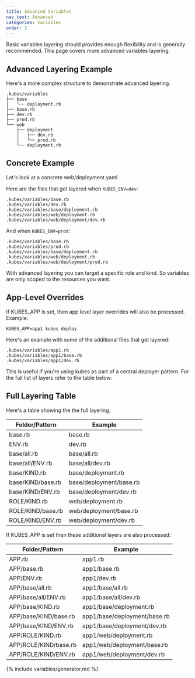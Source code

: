 ```yaml
---
title: Advanced Variables
nav_text: Advanced
categories: variables
order: 2
---
```


Basic variables layering should provides enough flexibility and is generally recommended. This page  covers more advanced variables layering.

## Advanced Layering Example

Here's a more complex structure to demonstrate advanced layering.

    .kubes/variables
    ├── base
    │   └── deployment.rb
    ├── base.rb
    ├── dev.rb
    ├── prod.rb
    └── web
        ├── deployment
        │   ├── dev.rb
        │   └── prod.rb
        └── deployment.rb

## Concrete Example

Let's look at a concrete web/deployment.yaml.

Here are the files that get layered when `KUBES_ENV=dev`:

    .kubes/variables/base.rb
    .kubes/variables/dev.rb
    .kubes/variables/base/deployment.rb
    .kubes/variables/web/deployment.rb
    .kubes/variables/web/deployment/dev.rb

And when `KUBES_ENV=prod`:

    .kubes/variables/base.rb
    .kubes/variables/prod.rb
    .kubes/variables/base/deployment.rb
    .kubes/variables/web/deployment.rb
    .kubes/variables/web/deployment/prod.rb

With advanced layering you can target a specific role and kind. So variables are only scoped to the resources you want.

## App-Level Overrides

If KUBES_APP is set, then app level layer overrides will also be processed. Example:

    KUBES_APP=app1 kubes deploy

Here's an example with some of the additional files that get layered:

    .kubes/variables/app1.rb
    .kubes/variables/app1/base.rb
    .kubes/variables/app1/dev.rb

This is useful if you're using kubes as part of a central deployer pattern. For the full list of layers refer to the table below:

## Full Layering Table

Here's a table showing the the full layering.

Folder/Pattern    | Example
------------------|----------------------------
base.rb           | base.rb
ENV.rb            | dev.rb
base/all.rb       | base/all.rb
base/all/ENV.rb   | base/all/dev.rb
base/KIND.rb      | base/deployment.rb
base/KIND/base.rb | base/deployment/base.rb
base/KIND/ENV.rb  | base/deployment/dev.rb
ROLE/KIND.rb      | web/deployment.rb
ROLE/KIND/base.rb | web/deployment/base.rb
ROLE/KIND/ENV.rb  | web/deployment/dev.rb

If KUBES_APP is set then these additional layers are also processed:

Folder/Pattern    | Example
------------------|----------------------------
APP.rb           | app1.rb
APP/base.rb           | app1/base.rb
APP/ENV.rb            | app1/dev.rb
APP/base/all.rb       | app1/base/all.rb
APP/base/all/ENV.rb   | app1/base/all/dev.rb
APP/base/KIND.rb      | app1/base/deployment.rb
APP/base/KIND/base.rb | app1/base/deployment/base.rb
APP/base/KIND/ENV.rb  | app1/base/deployment/dev.rb
APP/ROLE/KIND.rb      | app1/web/deployment.rb
APP/ROLE/KIND/base.rb | app1/web/deployment/base.rb
APP/ROLE/KIND/ENV.rb  | app1/web/deployment/dev.rb

{% include variables/generator.md %}